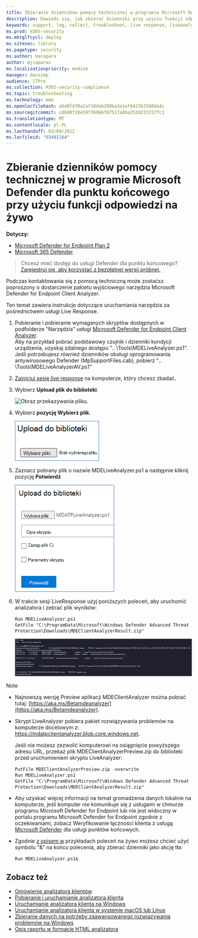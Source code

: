 ```yaml
---
title: Zbieranie dzienników pomocy technicznej w programie Microsoft Defender dla punktu końcowego przy użyciu funkcji odpowiedzi na żywo
description: Dowiedz się, jak zbierać dzienniki przy użyciu funkcji odpowiedzi na żywo w celu rozwiązania problemów z programem Microsoft Defender w przypadku punktu końcowego
keywords: support, log, collect, troubleshoot, live response, liveanalyzer, analyzer, live, response
ms.prod: m365-security
ms.mktglfcycl: deploy
ms.sitesec: library
ms.pagetype: security
ms.author: macapara
author: mjcaparas
ms.localizationpriority: medium
manager: dansimp
audience: ITPro
ms.collection: M365-security-compliance
ms.topic: troubleshooting
ms.technology: mde
ms.openlocfilehash: a0d0f470a2af18dab298ba3a1af642362590da4c
ms.sourcegitcommit: cdb90f28e59f36966f8751fa8ba352d233317fc1
ms.translationtype: MT
ms.contentlocale: pl-PL
ms.lasthandoff: 03/09/2022
ms.locfileid: "63401164"
---
```

# <a name="collect-support-logs-in-microsoft-defender-for-endpoint-using-live-response"></a>Zbieranie dzienników pomocy technicznej w programie Microsoft Defender dla punktu końcowego przy użyciu funkcji odpowiedzi na żywo


**Dotyczy:**
- [Microsoft Defender for Endpoint Plan 2](https://go.microsoft.com/fwlink/?linkid=2154037)
- [Microsoft 365 Defender](https://go.microsoft.com/fwlink/?linkid=2118804)

> Chcesz mieć dostęp do usługi Defender dla punktu końcowego? [Zarejestruj się, aby korzystać z bezpłatnej wersji próbnej.](https://signup.microsoft.com/create-account/signup?products=7f379fee-c4f9-4278-b0a1-e4c8c2fcdf7e&ru=https://aka.ms/MDEp2OpenTrial?ocid=docs-wdatp-pullalerts-abovefoldlink)


Podczas kontaktowania się z pomocą techniczną może zostaćsz poproszony o dostarczenie pakietu wyjściowego narzędzia Microsoft Defender for Endpoint Client Analyzer.

Ten temat zawiera instrukcje dotyczące uruchamiania narzędzia za pośrednictwem usługi Live Response.

1. Pobieranie i pobieranie wymaganych skryptów dostępnych w podfolderze "Narzędzia" usługi [Microsoft Defender for Endpoint Client Analyzer](https://aka.ms/BetaMDEAnalyzer). <br>
Aby na przykład pobrać podstawowy czujnik i dzienniki kondycji urządzenia, uzyskaj zdalnego dostępu ".. \Tools\MDELiveAnalyzer.ps1".<br>
Jeśli potrzebujesz również dzienników obsługi oprogramowania antywirusowego Defender (MpSupportFiles.cab), pobierz ".. \Tools\MDELiveAnalyzerAV.ps1" 

2. [Zainicjuj sesję live response](live-response.md#initiate-a-live-response-session-on-a-device) na komputerze, który chcesz zbadać.

3. Wybierz **Upload plik do biblioteki**.

    ![Obraz przekazywania pliku.](images/upload-file.png)

4. Wybierz **pozycję Wybierz plik**.

    ![Obraz przycisku wybierz plik1.](images/choose-file.png)

5. Zaznacz pobrany plik o nazwie MDELiveAnalyzer.ps1 a następnie kliknij pozycję **Potwierdź**

   ![Obraz przycisku wybierz plik2.](images/analyzer-file.png)

6. W trakcie sesji LiveResponse użyj poniższych poleceń, aby uruchomić analizatora i zebrać plik wyników:

    ```console
    Run MDELiveAnalyzer.ps1
    GetFile "C:\ProgramData\Microsoft\Windows Defender Advanced Threat Protection\Downloads\MDEClientAnalyzerResult.zip"
    ```

    [![Obraz poleceń.](images/analyzer-commands.png)](images/analyzer-commands.png#lightbox)

> [!NOTE]
>
> - Najnowszą wersję Preview aplikacji MDEClientAnalyzer można pobrać tutaj: [https://aka.ms/Betamdeanalyzer](https://aka.ms/Betamdeanalyzer).
>
> - Skrypt LiveAnalyzer pobiera pakiet rozwiązywania problemów na komputerze docelowym z: https://mdatpclientanalyzer.blob.core.windows.net.
>
>   Jeśli nie możesz zezwolić komputerowi na osiągnięcie powyższego adresu URL, przekaż plik MDEClientAnalyzerPreview.zip do biblioteki przed uruchomieniem skryptu LiveAnalyzer:
>
>   ```console
>   PutFile MDEClientAnalyzerPreview.zip -overwrite
>   Run MDELiveAnalyzer.ps1
>   GetFile "C:\ProgramData\Microsoft\Windows Defender Advanced Threat Protection\Downloads\MDEClientAnalyzerResult.zip"
>   ```
>
> - Aby uzyskać więcej informacji na temat gromadzenia danych lokalnie na komputerze, jeśli komputer nie komunikuje się z usługami w chmurze programu Microsoft Defender for Endpoint lub nie jest widoczny w portalu programu Microsoft Defender for Endpoint zgodnie z oczekiwaniami, zobacz Weryfikowanie łączności klienta z usługą [Microsoft Defender](configure-proxy-internet.md#verify-client-connectivity-to-microsoft-defender-for-endpoint-service-urls) dla usługi punktów końcowych.
> 
> - Zgodnie [z opisem w](live-response-command-examples.md) przykładach poleceń na żywo możesz chcieć użyć symbolu "&" na końcu polecenia, aby zbierać dzienniki jako akcję tła:
>   ```console
>   Run MDELiveAnalyzer.ps1&
>   ```


## <a name="see-also"></a>Zobacz też
- [Omówienie analizatora klientów](overview-client-analyzer.md)
- [Pobieranie i uruchamianie analizatora klienta](download-client-analyzer.md)
- [Uruchamianie analizatora klienta na Windows](run-analyzer-windows.md)
- [Uruchamianie analizatora klienta w systemie macOS lub Linux](run-analyzer-macos-linux.md)
- [Zbieranie danych na potrzeby zaawansowanego rozwiązywania problemów na Windows](data-collection-analyzer.md)
- [Opis raportu w formacie HTML analizatora](analyzer-report.md)
